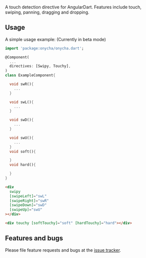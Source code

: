 A touch detection directive for AngularDart. Features include touch, swiping, panning, dragging and dropping.

## Usage

A simple usage example: (Currently in beta mode)

```dart
import 'package:onycha/onycha.dart';

@Component(
  ...
  directives: [Swipy, Touchy],
)
class ExampleComponent{

  void swR(){
    ...
  }

  void swL(){
    ...
  }

  void swD(){
    ...
  }

  void swU(){
    ...
  }
  void soft(){

  }
  void hard(){

  }
}
```

```html
<div
  swipy
  [swipeLeft]="swL"
  [swipeRight]="swR"
  [swipeDown]="swD"
  [swipeUp]="swU"
></div>

<div touchy [softTouchy]="soft" [hardTouchy]="hard"></div>
```

## Features and bugs

Please file feature requests and bugs at the [issue tracker][tracker].

[tracker]: https://github.com/arxarinze/Swipy/issues
